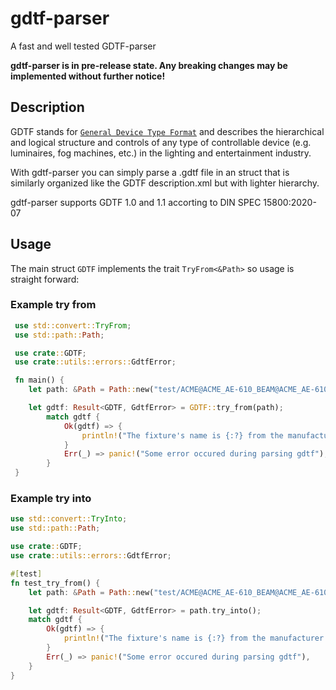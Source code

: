 # gdtf-parser

 A fast and well tested GDTF-parser

 **gdtf-parser is in pre-release state. Any breaking changes may be implemented without further notice!**

 ## Description
 GDTF stands for [`General Device Type Format`] and describes the hierarchical and logical structure and controls of any type of controllable device (e.g. luminaires, fog machines, etc.) in the lighting and entertainment industry.

 With gdtf-parser you can simply parse a .gdtf file in an struct that is similarly organized like the GDTF description.xml but with lighter hierarchy.

 gdtf-parser supports GDTF 1.0 and 1.1 accorting to DIN SPEC 15800:2020-07

 [`General Device Type Format`]: https://www.gdtf-share.com

 ## Usage
 The main struct `GDTF` implements the trait `TryFrom<&Path>` so usage is straight forward:

 ### Example try from

```rust
 use std::convert::TryFrom;
 use std::path::Path;

 use crate::GDTF;
 use crate::utils::errors::GdtfError;

 fn main() {
    let path: &Path = Path::new("test/ACME@ACME_AE-610_BEAM@ACME_AE-610_BEAM.gdtf");

    let gdtf: Result<GDTF, GdtfError> = GDTF::try_from(path);
        match gdtf {
            Ok(gdtf) => {
                println!("The fixture's name is {:?} from the manufacturer {:?}.\n GDTF version is {:?}", gdtf.fixture_type.name, gdtf.fixture_type.manufacturer, gdtf.data_version)
            }
            Err(_) => panic!("Some error occured during parsing gdtf"),
        }
 }
 ```

 ### Example try into

 ```rust
 use std::convert::TryInto;
 use std::path::Path;

 use crate::GDTF;
 use crate::utils::errors::GdtfError;

 #[test]
 fn test_try_from() {
     let path: &Path = Path::new("test/ACME@ACME_AE-610_BEAM@ACME_AE-610_BEAM.gdtf");

     let gdtf: Result<GDTF, GdtfError> = path.try_into();
     match gdtf {
         Ok(gdtf) => {
             println!("The fixture's name is {:?} from the manufacturer {:?}.\n GDTF version is {:?}", gdtf.fixture_type.name, gdtf.fixture_type.manufacturer, gdtf.data_version)
         }
         Err(_) => panic!("Some error occured during parsing gdtf"),
     }
 }
 ```


